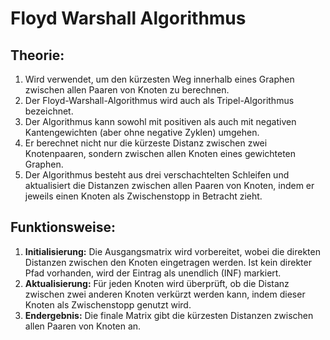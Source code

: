 # Floyd Warshall Algorithmus

## Theorie:
1. Wird verwendet, um den kürzesten Weg innerhalb eines Graphen zwischen allen Paaren von Knoten zu berechnen.
2. Der Floyd-Warshall-Algorithmus wird auch als Tripel-Algorithmus bezeichnet.
3. Der Algorithmus kann sowohl mit positiven als auch mit negativen Kantengewichten (aber ohne negative Zyklen) umgehen.
4. Er berechnet nicht nur die kürzeste Distanz zwischen zwei Knotenpaaren, sondern zwischen allen Knoten eines gewichteten Graphen.
5. Der Algorithmus besteht aus drei verschachtelten Schleifen und aktualisiert die Distanzen zwischen allen Paaren von Knoten, indem er jeweils einen Knoten als Zwischenstopp in Betracht zieht.

## Funktionsweise:
1. **Initialisierung:** Die Ausgangsmatrix wird vorbereitet, wobei die direkten Distanzen zwischen den Knoten eingetragen werden. Ist kein direkter Pfad vorhanden, wird der Eintrag als unendlich (INF) markiert.
2. **Aktualisierung:** Für jeden Knoten wird überprüft, ob die Distanz zwischen zwei anderen Knoten verkürzt werden kann, indem dieser Knoten als Zwischenstopp genutzt wird.
3. **Endergebnis:** Die finale Matrix gibt die kürzesten Distanzen zwischen allen Paaren von Knoten an.
